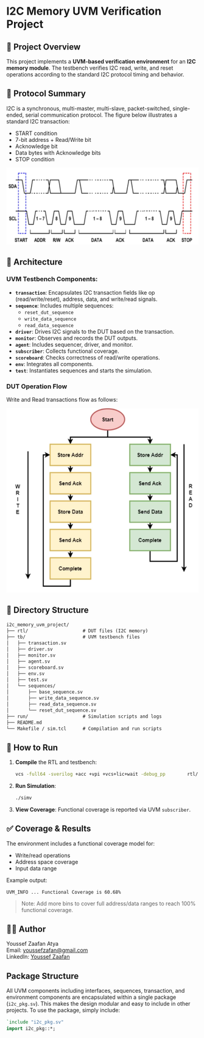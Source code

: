 # I2C Memory UVM Verification Project

## 📘 Project Overview

This project implements a **UVM-based verification environment** for an **I2C memory module**. The testbench verifies I2C read, write, and reset operations according to the standard I2C protocol timing and behavior.

## 🧪 Protocol Summary

I2C is a synchronous, multi-master, multi-slave, packet-switched, single-ended, serial communication protocol. The figure below illustrates a standard I2C transaction:

- START condition
- 7-bit address + Read/Write bit
- Acknowledge bit
- Data bytes with Acknowledge bits
- STOP condition

![I2C Timing Diagram](./Screenshot%20(1).png)

## 🧠 Architecture

### UVM Testbench Components:
- **`transaction`**: Encapsulates I2C transaction fields like op (read/write/reset), address, data, and write/read signals.
- **`sequence`**: Includes multiple sequences:
  - `reset_dut_sequence`
  - `write_data_sequence`
  - `read_data_sequence`
- **`driver`**: Drives I2C signals to the DUT based on the transaction.
- **`monitor`**: Observes and records the DUT outputs.
- **`agent`**: Includes sequencer, driver, and monitor.
- **`subscriber`**: Collects functional coverage.
- **`scoreboard`**: Checks correctness of read/write operations.
- **`env`**: Integrates all components.
- **`test`**: Instantiates sequences and starts the simulation.

### DUT Operation Flow
Write and Read transactions flow as follows:

![I2C Operation Flow](./Screenshot%20(2).png)

## 📂 Directory Structure

```
i2c_memory_uvm_project/
├── rtl/                    # DUT files (I2C memory)
├── tb/                     # UVM testbench files
│   ├── transaction.sv
│   ├── driver.sv
│   ├── monitor.sv
│   ├── agent.sv
│   ├── scoreboard.sv
│   ├── env.sv
│   ├── test.sv
│   └── sequences/
│       ├── base_sequence.sv
│       ├── write_data_sequence.sv
│       ├── read_data_sequence.sv
│       └── reset_dut_sequence.sv
├── run/                    # Simulation scripts and logs
├── README.md
└── Makefile / sim.tcl      # Compilation and run scripts
```

## 🚀 How to Run

1. **Compile** the RTL and testbench:
   ```bash
   vcs -full64 -sverilog +acc +vpi +vcs+lic+wait -debug_pp        rtl/*.sv tb/*.sv tb/sequences/*.sv -o simv
   ```

2. **Run Simulation**:
   ```bash
   ./simv
   ```

3. **View Coverage**:
   Functional coverage is reported via UVM `subscriber`.

## ✅ Coverage & Results

The environment includes a functional coverage model for:
- Write/read operations
- Address space coverage
- Input data range

Example output:
```
UVM_INFO ... Functional Coverage is 60.68%
```

> Note: Add more bins to cover full address/data ranges to reach 100% functional coverage.

## 👨‍💻 Author

Youssef Zaafan Atya  
Email: youssefzafan@gmail.com  
LinkedIn: [Youssef Zaafan](https://www.linkedin.com/in/youssef-zaafan-211482169)
## Package Structure

All UVM components including interfaces, sequences, transaction, and environment components are encapsulated within a single package (`i2c_pkg.sv`). This makes the design modular and easy to include in other projects. To use the package, simply include:

```systemverilog
`include "i2c_pkg.sv"
import i2c_pkg::*;
```
